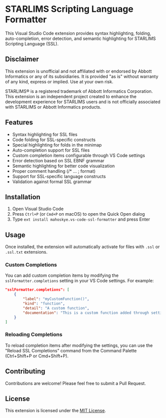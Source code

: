 # STARLIMS Scripting Language Formatter

This Visual Studio Code extension provides syntax highlighting, folding, auto-completion, error detection, and semantic highlighting for STARLIMS Scripting Language (SSL).

## Disclaimer

This extension is unofficial and not affiliated with or endorsed by Abbott Informatics or any of its subsidiaries. It is provided "as is" without warranty of any kind, express or implied. Use at your own risk.

STARLIMS® is a registered trademark of Abbott Informatics Corporation. This extension is an independent project created to enhance the development experience for STARLIMS users and is not officially associated with STARLIMS or Abbott Informatics products.

## Features

-   Syntax highlighting for SSL files
-   Code folding for SSL-specific constructs
-   Special highlighting for folds in the minimap
-   Auto-completion support for SSL files
-   Custom completion items configurable through VS Code settings
-   Error detection based on SSL EBNF grammar
-   Semantic highlighting for better code visualization
-   Proper comment handling (/\* ... ; format)
-   Support for SSL-specific language constructs
-   Validation against formal SSL grammar

## Installation

1. Open Visual Studio Code
2. Press `Ctrl+P` (or `Cmd+P` on macOS) to open the Quick Open dialog
3. Type `ext install mahoskye.vs-code-ssl-formatter` and press Enter

## Usage

Once installed, the extension will automatically activate for files with `.ssl` or `.ssl.txt` extensions.

### Custom Completions

You can add custom completion items by modifying the `sslFormatter.completions` setting in your VS Code settings. For example:

```json
"sslFormatter.completions": [
    {
        "label": "myCustomFunction()",
        "kind": "function",
        "detail": "A custom function",
        "documentation": "This is a custom function added through settings."
    }
]
```

### Reloading Completions

To reload completion items after modifying the settings, you can use the "Reload SSL Completions" command from the Command Palette (Ctrl+Shift+P or Cmd+Shift+P).

## Contributing

Contributions are welcome! Please feel free to submit a Pull Request.

## License

This extension is licensed under the [MIT License](LICENSE).
